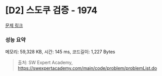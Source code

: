 # [D2] 스도쿠 검증 - 1974 

[문제 링크](https://swexpertacademy.com/main/code/problem/problemDetail.do?contestProbId=AV5Psz16AYEDFAUq) 

### 성능 요약

메모리: 59,328 KB, 시간: 145 ms, 코드길이: 1,227 Bytes



> 출처: SW Expert Academy, https://swexpertacademy.com/main/code/problem/problemList.do